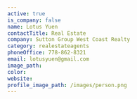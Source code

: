 ```yaml
---
active: true
is_company: false
name: Lotus Yuen
contactTitle: Real Estate
company: Sutton Group West Coast Realty
category: realestateagents
phoneOffice: 778-862-8321
email: lotusyuen@gmail.com
image_path:
color:
website:
profile_image_path: /images/person.png
---
```



